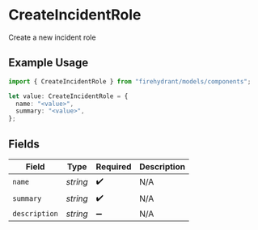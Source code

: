 # CreateIncidentRole

Create a new incident role

## Example Usage

```typescript
import { CreateIncidentRole } from "firehydrant/models/components";

let value: CreateIncidentRole = {
  name: "<value>",
  summary: "<value>",
};
```

## Fields

| Field              | Type               | Required           | Description        |
| ------------------ | ------------------ | ------------------ | ------------------ |
| `name`             | *string*           | :heavy_check_mark: | N/A                |
| `summary`          | *string*           | :heavy_check_mark: | N/A                |
| `description`      | *string*           | :heavy_minus_sign: | N/A                |